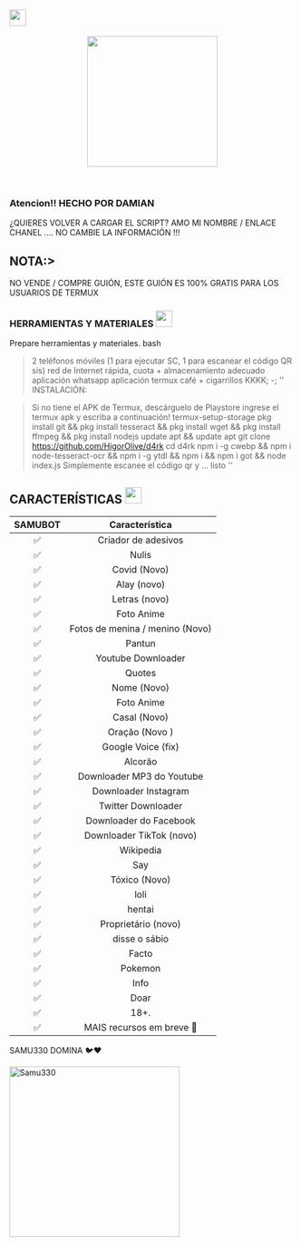 ## <img src="https://github.com/TheDudeThatCode/TheDudeThatCode/blob/master/Assets/Hi.gif" width="29px">
<p align="center">
<img src="https://media.giphy.com/media/JROB2yZw89dFXrPXR9/giphy.gif" width="230" height="230"/>
</p>
<br>


 
</details>

### Atencion!! HECHO POR DAMIAN 
¿QUIERES VOLVER A CARGAR EL SCRIPT? AMO MI NOMBRE / ENLACE CHANEL .... NO CAMBIE LA INFORMACIÓN !!!

## NOTA:>
NO VENDE / COMPRE GUIÓN, ESTE GUIÓN ES 100% GRATIS PARA LOS USUARIOS DE TERMUX
</div>

### HERRAMIENTAS Y MATERIALES <img src = "https://github.com/TheDudeThatCode/TheDudeThatCode/blob/master/Assets/Mario_Hello_Big.gif" width = "29px">
Prepare herramientas y materiales.
bash
> 2 teléfonos móviles (1 para ejecutar SC, 1 para escanear el código QR sis)
> red de Internet rápida, cuota +
> almacenamiento adecuado
> aplicación whatsapp
> aplicación termux
> café + cigarrillos KKKK; -;
''
INSTALACIÓN:

> Si no tiene el APK de Termux, descárguelo de Playstore
> ingrese el termux apk y escriba a continuación!
> termux-setup-storage
> pkg install git && pkg install tesseract && pkg install wget && pkg install ffmpeg && pkg install nodejs
> update apt && update apt
> git clone https://github.com/HigorOlive/d4rk
> cd d4rk
> npm i -g cwebp && npm i node-tesseract-ocr && npm i -g ytdl && npm i && npm i got && node index.js
> Simplemente escanee el código qr y ... listo
''

## CARACTERÍSTICAS  <img src="https://github.com/TheDudeThatCode/TheDudeThatCode/blob/master/Assets/Earth.gif" width="29px">

| SAMUBOT      |                   Característica        |
| :-----------: | :------------------------------: |
|       ✅       | Criador de adesivos                  |
|       ✅       | Nulis                            |
|       ✅       | Covid (Novo)                      |
|       ✅       | Alay (novo)                       |
|       ✅       | Letras (novo)                      |
|       ✅       | Foto Anime                       |
|       ✅       | Fotos de menina / menino (Novo)           |
|       ✅       | Pantun                           |
|       ✅       | Youtube Downloader               |
|       ✅       | Quotes                           |
|       ✅       | Nome (Novo)                       |
|       ✅       | Foto Anime                       |
|       ✅       | Casal (Novo)                   |
|       ✅       | Oração (Novo )                    |
|       ✅       | Google Voice (fix)               |
|       ✅       | Alcorão                            |
|       ✅       | Downloader MP3 do Youtube           |
|       ✅       | Downloader Instagram              |
|       ✅       | Twitter Downloader               |
|       ✅       | Downloader do Facebook              |
|       ✅       | Downloader TikTok (novo)         |
|       ✅       | Wikipedia                        |
|       ✅       | Say                              |
|       ✅       | Tóxico (Novo)                      |
|       ✅       | loli                             |
|       ✅       | hentai                           |
|       ✅       | Proprietário (novo)                      |
|       ✅       | disse o sábio                       |
|       ✅       | Facto                            |
|       ✅       | Pokemon                          |
|       ✅       | Info                             |
|       ✅       | Doar                           |
|       ✅       | 18+.                             |
|       ✅       | MAIS recursos em breve 🍂        |

SAMU330 DOMINA 🐦❤️

<img src="https://scontent.fmid4-1.fna.fbcdn.net/v/t1.0-0/c0.4.480.480a/s526x395/103469528_154803396087710_914979189346976214_n.jpg?_nc_cat=105&ccb=2&_nc_sid=09cbfe&_nc_eui2=AeH6aagqAsn6T-BjWoA7MHDXU3lPJA6SwrxTeU8kDpLCvDTL1FWk8WJk_fN1Rqpv1GV48g1i_b9jMktxWqcHo9Y_&_nc_ohc=Ypqe--e3FZIAX_D18qc&_nc_ht=scontent.fmid4-1.fna&tp=28&oh=ba6e218586d63ee9771bfb3bb58b0d27&oe=6008A584" alt="Samu330" width="300" />


